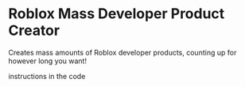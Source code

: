 # Roblox Mass Developer Product Creator
Creates mass amounts of Roblox developer products, counting up for however long you want!

instructions in the code
